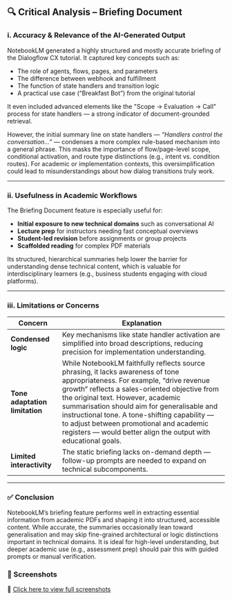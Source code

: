 ## 🔍 Critical Analysis – Briefing Document

### i. Accuracy & Relevance of the AI-Generated Output

NotebookLM generated a highly structured and mostly accurate briefing of the Dialogflow CX tutorial. It captured key concepts such as:

- The role of agents, flows, pages, and parameters
- The difference between webhook and fulfillment
- The function of state handlers and transition logic
- A practical use case (“Breakfast Bot”) from the original tutorial

It even included advanced elements like the "Scope → Evaluation → Call" process for state handlers — a strong indicator of document-grounded retrieval.

However, the initial summary line on state handlers — *“Handlers control the conversation…”* — condenses a more complex rule-based mechanism into a general phrase. This masks the importance of flow/page-level scope, conditional activation, and route type distinctions (e.g., intent vs. condition routes). For academic or implementation contexts, this oversimplification could lead to misunderstandings about how dialog transitions truly work.

---

### ii. Usefulness in Academic Workflows

The Briefing Document feature is especially useful for:

- **Initial exposure to new technical domains** such as conversational AI
- **Lecture prep** for instructors needing fast conceptual overviews
- **Student-led revision** before assignments or group projects
- **Scaffolded reading** for complex PDF materials

Its structured, hierarchical summaries help lower the barrier for understanding dense technical content, which is valuable for interdisciplinary learners (e.g., business students engaging with cloud platforms).

---

### iii. Limitations or Concerns

| Concern | Explanation |
|--------|-------------|
| **Condensed logic** | Key mechanisms like state handler activation are simplified into broad descriptions, reducing precision for implementation understanding. |
| **Tone adaptation limitation** | While NotebookLM faithfully reflects source phrasing, it lacks awareness of tone appropriateness. For example, “drive revenue growth” reflects a sales-oriented objective from the original text. However, academic summarisation should aim for generalisable and instructional tone. A tone-shifting capability — to adjust between promotional and academic registers — would better align the output with educational goals. |
| **Limited interactivity** | The static briefing lacks on-demand depth — follow-up prompts are needed to expand on technical subcomponents. 
---

### ✅ Conclusion

NotebookLM’s briefing feature performs well in extracting essential information from academic PDFs and shaping it into structured, accessible content. While accurate, the summaries occasionally lean toward generalisation and may skip fine-grained architectural or logic distinctions important in technical domains. It is ideal for high-level understanding, but deeper academic use (e.g., assessment prep) should pair this with guided prompts or manual verification.

### 📸 Screenshots
📂 [Click here to view full screenshots](https://github.com/Diinmel/BUS5001_21964848_A3/tree/main/screenshots/handler.png)

